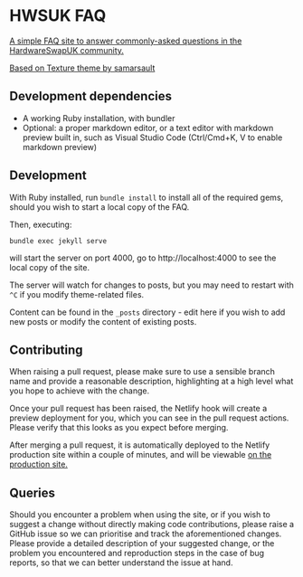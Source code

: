 # HWSUK FAQ

[A simple FAQ site to answer commonly-asked questions in the HardwareSwapUK community.](https://faq.hardwareswap.uk)

[Based on Texture theme by samarsault](https://github.com/samarsault/texture)

## Development dependencies
- A working Ruby installation, with bundler
- Optional: a proper markdown editor, or a text editor with markdown preview built in, such as Visual Studio Code (Ctrl/Cmd+K, V to enable markdown preview)

## Development

With Ruby installed, run `bundle install` to install all of the required gems, should you wish to start a local copy of the FAQ. 

Then, executing:

```
bundle exec jekyll serve
```

will start the server on port 4000, go to http://localhost:4000 to see the local copy of the site. 

The server will watch for changes to posts, but you may need to restart with `^C` if you modify theme-related files.

Content can be found in the `_posts` directory - edit here if you wish to add new posts or modify the content of existing posts.

## Contributing

When raising a pull request, please make sure to use a sensible branch name and provide a reasonable description, highlighting at a high level what you hope to achieve with the change.

Once your pull request has been raised, the Netlify hook will create a preview deployment for you, which you can see in the pull request actions. Please verify that this looks as you expect before merging.

After merging a pull request, it is automatically deployed to the Netlify production site within a couple of minutes, and will be viewable [on the production site.](https://faq.hardwareswap.uk)

## Queries

Should you encounter a problem when using the site, or if you wish to suggest a change without directly making code contributions, please raise a GitHub issue so we can prioritise and track the aforementioned changes. Please provide a detailed description of your suggested change, or the problem you encountered and reproduction steps in the case of bug reports, so that we can better understand the issue at hand.
